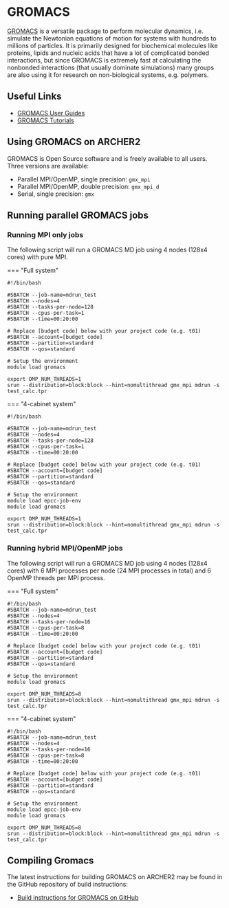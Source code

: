 # GROMACS

[GROMACS](http://www.gromacs.org/) is a versatile package to perform
molecular dynamics, i.e. simulate the Newtonian equations of motion for
systems with hundreds to millions of particles. It is primarily designed
for biochemical molecules like proteins, lipids and nucleic acids that
have a lot of complicated bonded interactions, but since GROMACS is
extremely fast at calculating the nonbonded interactions (that usually
dominate simulations) many groups are also using it for research on
non-biological systems, e.g. polymers.

## Useful Links

  - [GROMACS User Guides](http://manual.gromacs.org/documentation/)
  - [GROMACS Tutorials](http://www.gromacs.org/Documentation/Tutorials)

## Using GROMACS on ARCHER2

GROMACS is Open Source software and is freely available to all users.
Three versions are available:

  - Parallel MPI/OpenMP, single precision: `gmx_mpi`
  - Parallel MPI/OpenMP, double precision: `gmx_mpi_d`
  - Serial, single precision: `gmx`

## Running parallel GROMACS jobs

### Running MPI only jobs

The following script will run a GROMACS MD job using 4 nodes (128x4
cores) with pure MPI.

=== "Full system"
  ```
  #!/bin/bash

  #SBATCH --job-name=mdrun_test
  #SBATCH --nodes=4
  #SBATCH --tasks-per-node=128
  #SBATCH --cpus-per-task=1
  #SBATCH --time=00:20:00

  # Replace [budget code] below with your project code (e.g. t01)
  #SBATCH --account=[budget code]
  #SBATCH --partition=standard
  #SBATCH --qos=standard

  # Setup the environment
  module load gromacs

  export OMP_NUM_THREADS=1 
  srun --distribution=block:block --hint=nomultithread gmx_mpi mdrun -s test_calc.tpr
  ```
=== "4-cabinet system"
  ```
  #!/bin/bash

  #SBATCH --job-name=mdrun_test
  #SBATCH --nodes=4
  #SBATCH --tasks-per-node=128
  #SBATCH --cpus-per-task=1
  #SBATCH --time=00:20:00

  # Replace [budget code] below with your project code (e.g. t01)
  #SBATCH --account=[budget code]
  #SBATCH --partition=standard
  #SBATCH --qos=standard

  # Setup the environment
  module load epcc-job-env
  module load gromacs

  export OMP_NUM_THREADS=1 
  srun --distribution=block:block --hint=nomultithread gmx_mpi mdrun -s test_calc.tpr
  ```

### Running hybrid MPI/OpenMP jobs

The following script will run a GROMACS MD job using 4 nodes (128x4
cores) with 6 MPI processes per node (24 MPI processes in total) and 6
OpenMP threads per MPI process.

=== "Full system"
  ```
  #!/bin/bash
  #SBATCH --job-name=mdrun_test
  #SBATCH --nodes=4
  #SBATCH --tasks-per-node=16
  #SBATCH --cpus-per-task=8
  #SBATCH --time=00:20:00

  # Replace [budget code] below with your project code (e.g. t01)
  #SBATCH --account=[budget code]
  #SBATCH --partition=standard
  #SBATCH --qos=standard

  # Setup the environment
  module load gromacs

  export OMP_NUM_THREADS=8
  srun --distribution=block:block --hint=nomultithread gmx_mpi mdrun -s test_calc.tpr
  ```
=== "4-cabinet system"
  ```
  #!/bin/bash
  #SBATCH --job-name=mdrun_test
  #SBATCH --nodes=4
  #SBATCH --tasks-per-node=16
  #SBATCH --cpus-per-task=8
  #SBATCH --time=00:20:00

  # Replace [budget code] below with your project code (e.g. t01)
  #SBATCH --account=[budget code]
  #SBATCH --partition=standard
  #SBATCH --qos=standard

  # Setup the environment
  module load epcc-job-env
  module load gromacs

  export OMP_NUM_THREADS=8
  srun --distribution=block:block --hint=nomultithread gmx_mpi mdrun -s test_calc.tpr
  ```

## Compiling Gromacs

The latest instructions for building GROMACS on ARCHER2 may be found in
the GitHub repository of build instructions:

   - [Build instructions for GROMACS on
     GitHub](https://github.com/hpc-uk/build-instructions/tree/main/apps/GROMACS)
